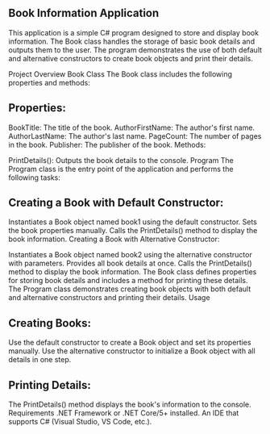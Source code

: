 Book Information Application
-

This application is a simple C# program designed to store and display book information. The Book class handles the storage of basic book details and outputs them to the user. The program demonstrates the use of both default and alternative constructors to create book objects and print their details.

Project Overview
Book Class
The Book class includes the following properties and methods:

Properties:
-

BookTitle: The title of the book.
AuthorFirstName: The author's first name.
AuthorLastName: The author's last name.
PageCount: The number of pages in the book.
Publisher: The publisher of the book.
Methods:

PrintDetails(): Outputs the book details to the console.
Program
The Program class is the entry point of the application and performs the following tasks:

Creating a Book with Default Constructor:
-

Instantiates a Book object named book1 using the default constructor.
Sets the book properties manually.
Calls the PrintDetails() method to display the book information.
Creating a Book with Alternative Constructor:

Instantiates a Book object named book2 using the alternative constructor with parameters.
Provides all book details at once.
Calls the PrintDetails() method to display the book information.
The Book class defines properties for storing book details and includes a method for printing these details.
The Program class demonstrates creating book objects with both default and alternative constructors and printing their details.
Usage

Creating Books:
-

Use the default constructor to create a Book object and set its properties manually.
Use the alternative constructor to initialize a Book object with all details in one step.

Printing Details:
-

The PrintDetails() method displays the book's information to the console.
Requirements
.NET Framework or .NET Core/5+ installed.
An IDE that supports C# (Visual Studio, VS Code, etc.).
